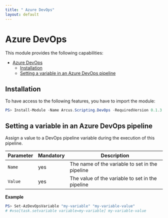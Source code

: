 ```yaml
---
title: " Azure DevOps"
layout: default
---
```


# Azure DevOps

This module provides the following capabilities:
- [Azure DevOps](#azure-devops)
  - [Installation](#installation)
  - [Setting a variable in an Azure DevOps pipeline](#setting-a-variable-in-an-azure-devops-pipeline)

## Installation

To have access to the following features, you have to import the module:

```powershell
PS> Install-Module -Name Arcus.Scripting.DevOps -RequiredVersion 0.1.3
```

## Setting a variable in an Azure DevOps pipeline

Assign a value to a DevOps pipeline variable during the execution of this pipeline.

| Parameter       | Mandatory | Description                                       |
| --------------- | --------- | ------------------------------------------------- |
| `Name`          | yes       | The name of the variable to set in the pipeline   |
| `Value`         | yes       | The value of the variable to set in the pipeline  |

**Example**

```powershell
PS> Set-AzDevOpsVariable "my-variable" "my-variable-value"
# #vso[task.setvariable variable=my-variable] my-variable-value
```
